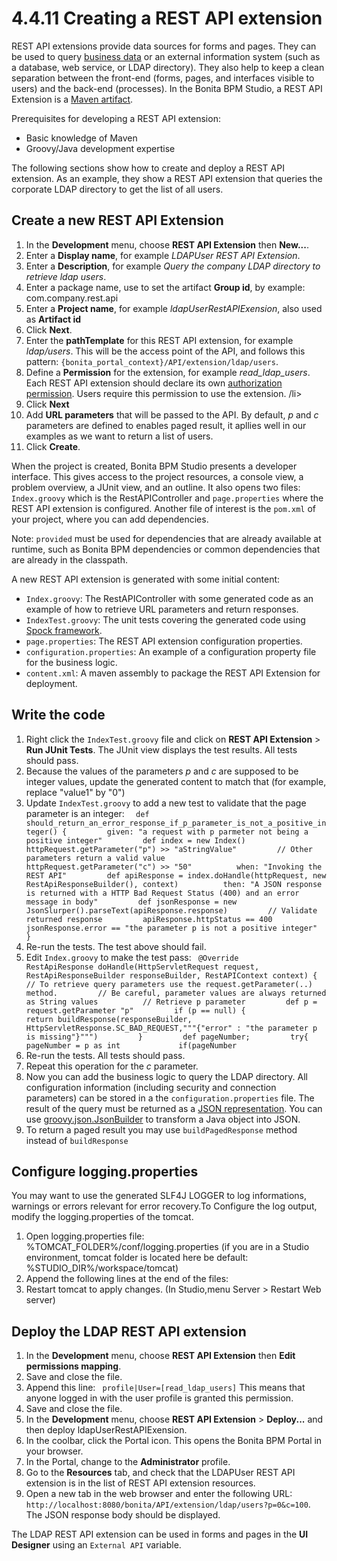 
4.4.11 Creating a REST API extension
====================================

REST API extensions provide data sources for forms and pages. They can be used to query [business data](/business-data-model-856) or an external information system (such as a database, web service, or LDAP directory).
They also help to keep a clean separation between the front-end (forms, pages, and interfaces visible to users) and the back-end (processes).
In the Bonita BPM Studio, a REST API Extension is a [Maven artifact](http://maven.apache.org/).

Prerequisites for developing a REST API extension:

-   Basic knowledge of Maven
-   Groovy/Java development expertise

The following sections show how to create and deploy a REST API extension. As an example, they show a REST API extension that queries the corporate LDAP directory to get the list of all users.

Create a new REST API Extension
-------------------------------

1.  In the **Development** menu, choose **REST API Extension** then **New...**.
2.  Enter a **Display name**, for example *LDAPUser REST API Extension*.
3.  Enter a **Description**, for example *Query the company LDAP directory to retrieve ldap users*.
4.  Enter a package name, use to set the artifact **Group id**, by example: com.company.rest.api
5.  Enter a **Project name**, for example *ldapUserRestAPIExension*, also used as **Artifact id**
6.  Click **Next**.
7.  Enter the **pathTemplate** for this REST API extension, for example *ldap/users*.
    This will be the access point of the API, and follows this pattern: `{bonita_portal_context}/API/extension/ldap/users`.
8.  Define a **Permission** for the extension, for example *read\_ldap\_users*.
    Each REST API extension should declare its own [authorization permission](/rest-api-authorization-0). Users require this permission to use the extension. /li&gt;
9.  Click **Next**
10. Add **URL parameters** that will be passed to the API. By default, *p* and *c* parameters are defined to enables paged result, it apllies well in our examples as we want to return a list of users.
11. Click **Create**.

When the project is created, Bonita BPM Studio presents a developer interface. This gives access to the project resources, a console view, a problem overview, a JUnit view, and an outline.
It also opens two files: `Index.groovy` which is the RestAPIController and `page.properties` where the REST API extension is configured.
Another file of interest is the `pom.xml` of your project, where you can add dependencies.

Note: `provided` must be used for dependencies that are already available at runtime, such as Bonita BPM dependencies or common dependencies that are already in the classpath.

A new REST API extension is generated with some initial content:

-   `Index.groovy`: The RestAPIController with some generated code as an example of how to retrieve URL parameters and return responses.
-   `IndexTest.groovy`: The unit tests covering the generated code using [Spock framework](http://spockframework.github.io/spock/docs/1.0/index.html).
-   `page.properties`: The REST API extension configuration properties.
-   `configuration.properties`: An example of a configuration property file for the business logic.
-   `content.xml`: A maven assembly to package the REST API Extension for deployment.

Write the code
--------------

1.  Right click the `IndexTest.groovy` file and click on **REST API Extension** &gt; **Run JUnit Tests**. The JUnit view displays the test results. All tests should pass.
2.  Because the values of the parameters *p* and *c* are supposed to be integer values, update the generated content to match that (for example, replace "value1" by "0")
3.  Update `IndexTest.groovy` to add a new test to validate that the page parameter is an integer:
    `  def should_return_an_error_response_if_p_parameter_is_not_a_positive_integer() {         given: "a request with p parmeter not being a positive integer"         def index = new Index()         httpRequest.getParameter("p") >> "aStringValue"         // Other parameters return a valid value         httpRequest.getParameter("c") >> "50"          when: "Invoking the REST API"         def apiResponse = index.doHandle(httpRequest, new RestApiResponseBuilder(), context)          then: "A JSON response is returned with a HTTP Bad Request Status (400) and an error message in body"         def jsonResponse = new JsonSlurper().parseText(apiResponse.response)         // Validate returned response         apiResponse.httpStatus == 400         jsonResponse.error == "the parameter p is not a positive integer"     }`
4.  Re-run the tests. The test above should fail.
5.  Edit `Index.groovy` to make the test pass:
    `  @Override     RestApiResponse doHandle(HttpServletRequest request, RestApiResponseBuilder responseBuilder, RestAPIContext context) {         // To retrieve query parameters use the request.getParameter(..) method.         // Be careful, parameter values are always returned as String values          // Retrieve p parameter         def p = request.getParameter "p"         if (p == null) {             return buildResponse(responseBuilder, HttpServletResponse.SC_BAD_REQUEST,"""{"error" : "the parameter p is missing"}""")         }         def pageNumber;         try{             pageNumber = p as int             if(pageNumber `
6.  Re-run the tests. All tests should pass.
7.  Repeat this operation for the *c* parameter.
8.  Now you can add the business logic to query the LDAP directory.
    All configuration information (including security and connection parameters) can be stored in a the `configuration.properties` file.
    The result of the query must be returned as a [JSON representation](http://www.json.org/).
    You can use [groovy.json.JsonBuilder](http://docs.groovy-lang.org/latest/html/gapi/groovy/json/JsonBuilder.html) to transform a Java object into JSON.
9.  To return a paged result you may use `buildPagedResponse` method instead of `buildResponse`

Configure logging.properties
----------------------------

You may want to use the generated SLF4J LOGGER to log informations, warnings or errors relevant for error recovery.To Configure the log output, modify the logging.properties of the tomcat.

1.  Open logging.properties file: %TOMCAT\_FOLDER%/conf/logging.properties (if you are in a Studio environment, tomcat folder is located here be default: %STUDIO\_DIR%/workspace/tomcat)
2.  Append the following lines at the end of the files:
3.  Restart tomcat to apply changes. (In Studio,menu Server &gt; Restart Web server)

Deploy the LDAP REST API extension
----------------------------------

1.  In the **Development** menu, choose **REST API Extension** then **Edit permissions mapping**.
2.  Save and close the file.
3.  Append this line:
    ` profile|User=[read_ldap_users]`
    This means that anyone logged in with the user profile is granted this permission.
4.  Save and close the file.
5.  In the **Development** menu, choose **REST API Extension** &gt; **Deploy...** and then deploy ldapUserRestAPIExension.
6.  In the coolbar, click the Portal icon. This opens the Bonita BPM Portal in your browser.
7.  In the Portal, change to the **Administrator** profile.
8.  Go to the **Resources** tab, and check that the LDAPUser REST API extension is in the list of REST API extension resources.
9.  Open a new tab in the web browser and enter the following URL: `http://localhost:8080/bonita/API/extension/ldap/users?p=0&c=100`. The JSON response body should be displayed.

The LDAP REST API extension can be used in forms and pages in the **UI Designer** using an `External API` variable.

